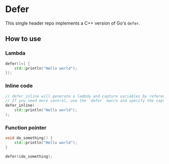 # Defer
This single header repo implements a C++ version of Go's `defer`.

## How to use
### Lambda
```cpp
defer([=] {
    std::println("Hello world");
});
```

### Inline code
```cpp
// defer_inline will generate a lambda and capture variables by reference.
// If you need more control, use the `defer` macro and specify the capture type in the lambda
defer_inline(
    std::println("Hello world");
);
```

### Function pointer
```cpp
void do_something() {
    std::println("Hello world");
}

defer(&do_something);
```

